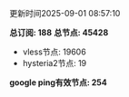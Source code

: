 更新时间2025-09-01 08:57:10

**总订阅: 188**
**总节点: 45428**
- vless节点: 19606
- hysteria2节点: 19

**google ping有效节点: 254**
